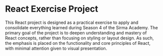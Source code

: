 # React Exercise Project 

This React project is designed as a practical exercise to apply and consolidate everything learned during Season 4 of the Sirma Academy. The primary goal of the project is to deepen understanding and mastery of React concepts, rather than focusing on styling or layout design. As such, the emphasis is placed on the functionality and core principles of React, with minimal attention given to visual presentation.